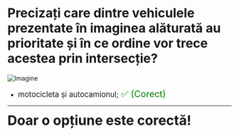 # Precizați care dintre vehiculele prezentate în imaginea alăturată au prioritate și în ce ordine vor trece acestea prin intersecție?

![Imagine](https://www.arr-atestate.ro/upload/img/questions/img/precizati-care-dintre-vehiculele-prezentate-in-imaginea-alaturata-au-prioritate-si-in-ce-ordine-vor-trece-acestea-prin-intersectie.jpg)

- <span style="font-size: larger;">motocicleta și autocamionul; <span style="color: green; font-size: larger;">✅ (Corect)</span></span>

---

<span style="font-size: 30px; font-weight: bold;">**Doar o opțiune este corectă!**</span>